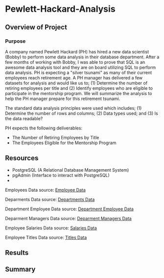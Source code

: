 # Pewlett-Hackard-Analysis

## Overview of Project

### Purpose
A company named Pewlett Hackard (PH) has hired a new data scientist (Bobby) to perform some data analysis in their database department.  After a few months of working with Bobby, I was able to prove that SQL is an awesome data analysis tool and they are on board utilizing SQL to perform data analysis.  PH is expecting a "silver tsunami" as many of their current employees reach retirement age.  A PH manager has delivered a few datasets for analysis and would like us to; (1) Determine the number of retiring employees per title and (2) Identify employees who are eligible to participate in the mentorship program.  We will summarize the analysis to help the PH manager prepare for this retirement tsunami.

The standard data analysis principles were used which includes; (1) Determine the number of rows and columns; (2) Data types used; and (3) Is the data readable?

PH expects the following deliverables:

- The Number of Retiring Employees by Title
- The Employees Eligible for the Mentorship Program

## Resources
- PostgreSQL (A Relational Database Management System)
- pgAdmin (Interface to interact with PostgreSQL)
- 
Employees Data source: [Employee Data](https://github.com/SheaButta/School_District_Analysis/blob/main/Resources/employees.csv)

Deparments Data source: [Departments Data](https://github.com/SheaButta/School_District_Analysis/blob/main/Resources/departments.csv)

Department Employee Data source: [Department Employee Data](https://github.com/SheaButta/School_District_Analysis/blob/main/Resources/dept_emp.csv)

Deparment Managers Data source: [Deparment Managers Data](https://github.com/SheaButta/School_District_Analysis/blob/main/Resources/dept_emp.csv)

Employee Salaries Data source: [Salaries Data](https://github.com/SheaButta/School_District_Analysis/blob/main/Resources/salaries.csv)

Employee Titles Data source: [Titles Data](https://github.com/SheaButta/School_District_Analysis/blob/main/Resources/titles.csv)



## Results

## Summary



